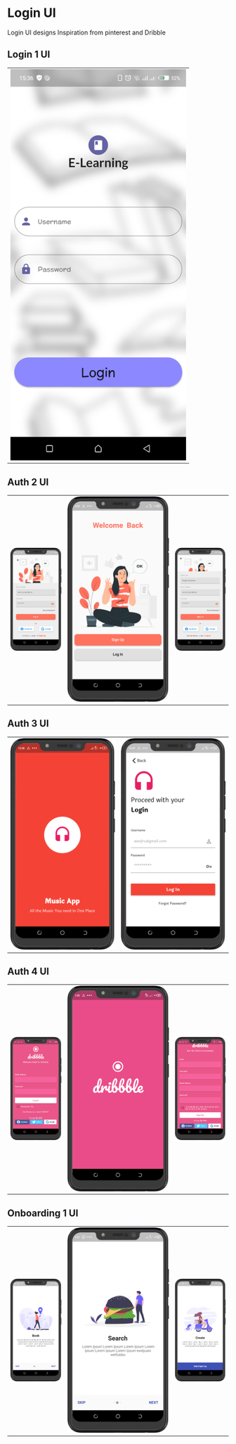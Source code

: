 # Login UI

Login UI designs Inspiration from pinterest and Dribble

## Login 1 UI

<div style="text-align: center">
<table>
<tr>
<td style="text-align: center">
    <img src="screenshots/login.png" width="400"/>
</td>
</tr>
</table>
</div>

## Auth 2 UI

<div style="text-align: center">
<table>
<tr>
<td style="text-align: center">
<img src="screenshots/signin_page.png" width="200"/>
</td>
<td style="text-align: center">
    <img src="screenshots/splash_page.png" width="400"/>
</td>
  <td style="text-align: center">
<img src="screenshots/signup_page.png" width="200"/>
</td>
</tr>
</table>
</div>

## Auth 3 UI
<div style="text-align: center">
<table>
<tr>
<td style="text-align: center">
    <img src="screenshots/splash3_page.png" width="400"/>
</td>
  <td style="text-align: center">
<img src="screenshots/signin3_page.png" width="400"/>
</td>
</tr>
</table>
</div>



## Auth 4 UI

<div style="text-align: center">
<table>
<tr>
<td style="text-align: center">
<img src="screenshots/login4_page.png" width="200"/>
</td>
<td style="text-align: center">
    <img src="screenshots/spalsh4_page.png" width="400"/>
</td>
  <td style="text-align: center">
<img src="screenshots/signup_page4.png" width="200"/>
</td>
</tr>
</table>
</div>

## Onboarding 1 UI

<div style="text-align: center">
<table>
<tr>
<td style="text-align: center">
<img src="screenshots/onboard1.png" width="200"/>
</td>
<td style="text-align: center">
    <img src="screenshots/onboard2.png" width="400"/>
</td>
  <td style="text-align: center">
<img src="screenshots/onboard3.png" width="200"/>
</td>
</tr>
</table>
</div>